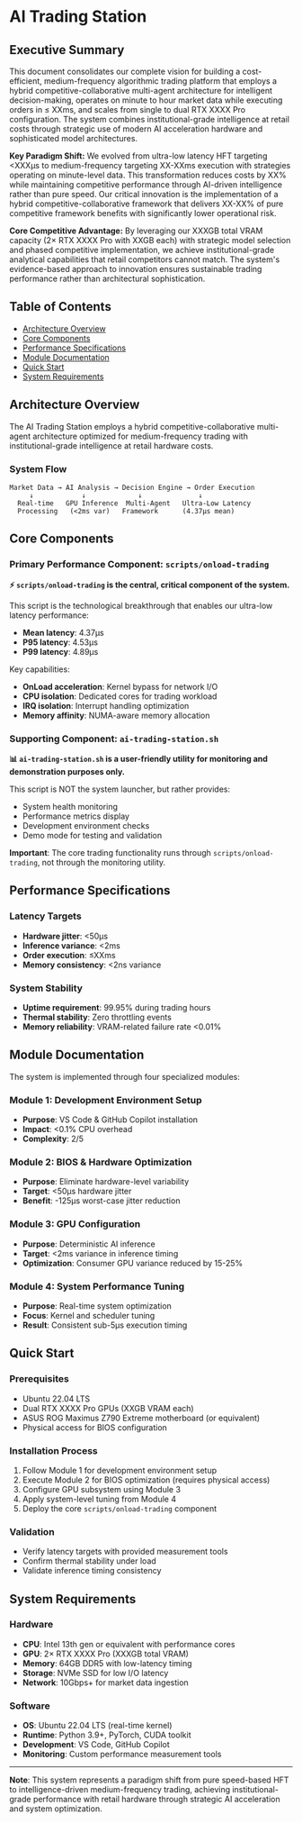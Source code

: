# AI Trading Station

## Executive Summary

This document consolidates our complete vision for building a cost-efficient, medium-frequency algorithmic trading platform that employs a hybrid competitive-collaborative multi-agent architecture for intelligent decision-making, operates on minute to hour market data while executing orders in ≤ XXms, and scales from single to dual RTX XXXX Pro configuration. The system combines institutional-grade intelligence at retail costs through strategic use of modern AI acceleration hardware and sophisticated model architectures.

**Key Paradigm Shift:**
We evolved from ultra-low latency HFT targeting <XXXμs to medium-frequency targeting XX-XXms execution with strategies operating on minute-level data. This transformation reduces costs by XX% while maintaining competitive performance through AI-driven intelligence rather than pure speed. Our critical innovation is the implementation of a hybrid competitive-collaborative framework that delivers XX-XX% of pure competitive framework benefits with significantly lower operational risk.

**Core Competitive Advantage:**
By leveraging our XXXGB total VRAM capacity (2× RTX XXXX Pro with XXGB each) with strategic model selection and phased competitive implementation, we achieve institutional-grade analytical capabilities that retail competitors cannot match. The system's evidence-based approach to innovation ensures sustainable trading performance rather than architectural sophistication.

## Table of Contents

- [Architecture Overview](#architecture-overview)
- [Core Components](#core-components)
- [Performance Specifications](#performance-specifications)
- [Module Documentation](#module-documentation)
- [Quick Start](#quick-start)
- [System Requirements](#system-requirements)

## Architecture Overview

The AI Trading Station employs a hybrid competitive-collaborative multi-agent architecture optimized for medium-frequency trading with institutional-grade intelligence at retail hardware costs.

### System Flow

```
Market Data → AI Analysis → Decision Engine → Order Execution
     ↓            ↓             ↓              ↓
  Real-time   GPU Inference  Multi-Agent   Ultra-Low Latency
  Processing   (<2ms var)   Framework      (4.37μs mean)
```

## Core Components

### Primary Performance Component: `scripts/onload-trading`

**⚡ `scripts/onload-trading` is the central, critical component of the system.**

This script is the technological breakthrough that enables our ultra-low latency performance:
- **Mean latency**: 4.37μs
- **P95 latency**: 4.53μs  
- **P99 latency**: 4.89μs

Key capabilities:
- **OnLoad acceleration**: Kernel bypass for network I/O
- **CPU isolation**: Dedicated cores for trading workload
- **IRQ isolation**: Interrupt handling optimization
- **Memory affinity**: NUMA-aware memory allocation

### Supporting Component: `ai-trading-station.sh`

**📊 `ai-trading-station.sh` is a user-friendly utility for monitoring and demonstration purposes only.**

This script is NOT the system launcher, but rather provides:
- System health monitoring
- Performance metrics display
- Development environment checks
- Demo mode for testing and validation

**Important**: The core trading functionality runs through `scripts/onload-trading`, not through the monitoring utility.

## Performance Specifications

### Latency Targets
- **Hardware jitter**: <50μs
- **Inference variance**: <2ms
- **Order execution**: ≤XXms
- **Memory consistency**: <2ns variance

### System Stability
- **Uptime requirement**: 99.95% during trading hours
- **Thermal stability**: Zero throttling events
- **Memory reliability**: VRAM-related failure rate <0.01%

## Module Documentation

The system is implemented through four specialized modules:

### Module 1: Development Environment Setup
- **Purpose**: VS Code & GitHub Copilot installation
- **Impact**: <0.1% CPU overhead
- **Complexity**: 2/5

### Module 2: BIOS & Hardware Optimization
- **Purpose**: Eliminate hardware-level variability
- **Target**: <50μs hardware jitter
- **Benefit**: -125μs worst-case jitter reduction

### Module 3: GPU Configuration
- **Purpose**: Deterministic AI inference
- **Target**: <2ms variance in inference timing
- **Optimization**: Consumer GPU variance reduced by 15-25%

### Module 4: System Performance Tuning
- **Purpose**: Real-time system optimization
- **Focus**: Kernel and scheduler tuning
- **Result**: Consistent sub-5μs execution timing

## Quick Start

### Prerequisites
- Ubuntu 22.04 LTS
- Dual RTX XXXX Pro GPUs (XXGB VRAM each)
- ASUS ROG Maximus Z790 Extreme motherboard (or equivalent)
- Physical access for BIOS configuration

### Installation Process
1. Follow Module 1 for development environment setup
2. Execute Module 2 for BIOS optimization (requires physical access)
3. Configure GPU subsystem using Module 3
4. Apply system-level tuning from Module 4
5. Deploy the core `scripts/onload-trading` component

### Validation
- Verify latency targets with provided measurement tools
- Confirm thermal stability under load
- Validate inference timing consistency

## System Requirements

### Hardware
- **CPU**: Intel 13th gen or equivalent with performance cores
- **GPU**: 2× RTX XXXX Pro (XXXGB total VRAM)
- **Memory**: 64GB DDR5 with low-latency timing
- **Storage**: NVMe SSD for low I/O latency
- **Network**: 10Gbps+ for market data ingestion

### Software
- **OS**: Ubuntu 22.04 LTS (real-time kernel)
- **Runtime**: Python 3.9+, PyTorch, CUDA toolkit
- **Development**: VS Code, GitHub Copilot
- **Monitoring**: Custom performance measurement tools

---

**Note**: This system represents a paradigm shift from pure speed-based HFT to intelligence-driven medium-frequency trading, achieving institutional-grade performance with retail hardware through strategic AI acceleration and system optimization.